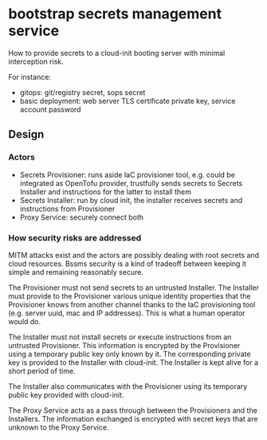 # bootstrap secrets management service

How to provide secrets to a cloud-init booting server with minimal interception risk.

For instance:

- gitops: git/registry secret, sops secret
- basic deployment: web server TLS certificate private key, service account password 

## Design

### Actors

- Secrets Provisioner: runs aside IaC provisioner tool,
e.g. could be integrated as OpenTofu provider,
trustfully sends secrets to Secrets Installer and instructions for the latter to install them
- Secrets Installer: run by cloud init,
the installer receives secrets and instructions from Provisioner
- Proxy Service: securely connect both

### How security risks are addressed

MITM attacks exist and the actors are possibly dealing
with root secrets and cloud resources.
Bssms security is a kind of tradeoff between keeping it simple and remaining reasonably secure.

The Provisioner must not send secrets to an untrusted Installer.
The Installer must provide to the Provisioner various unique identity properties
that the Provisioner knows from another channel thanks to the IaC provisioning tool
(e.g. server uuid, mac and IP addresses).
This is what a human operator would do.

The Installer must not install secrets or execute instructions from an untrusted Provisioner.
This information is encrypted by the Provisioner using a temporary public key only known by it.
The corresponding private key is provided to the Installer with cloud-init.
The Installer is kept alive for a short period of time.

The Installer also communicates with the Provisioner using its temporary public key
provided with cloud-init.

The Proxy Service acts as a pass through between the Provisioners and the Installers.
The information exchanged is encrypted with secret keys that are unknown to the Proxy Service.
